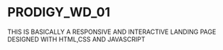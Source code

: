# PRODIGY_WD_01
THIS IS BASICALLY A RESPONSIVE AND INTERACTIVE LANDING PAGE DESIGNED WITH HTML,CSS AND JAVASCRIPT
